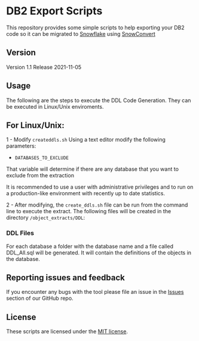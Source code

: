 # DB2 Export Scripts

This repository provides some simple scripts to help exporting your DB2 code so it can be migrated to [Snowflake](https://www.snowflake.com/) using [SnowConvert](https://www.mobilize.net/products/database-migrations/snowconvert)

## Version

Version 1.1 
Release 2021-11-05

## Usage

The following are the steps to execute the DDL Code Generation. They can be executed in Linux/Unix enviroments.

## **For Linux/Unix:**

1 - Modify `createddls.sh` 
Using a text editor modify the following parameters:

* `DATABASES_TO_EXCLUDE`

That variable will determine if there are any database that you want to exclude from the extraction

It is recommended to use a user  with administrative privileges and to run on a production-like environment with recently up to date statistics.


2 - After modifying, the `create_ddls.sh` file can be run from the command line to execute the extract.  The following files will be created in the directory `/object_extracts/DDL`:

### DDL Files
For each database a folder with the database name and a file called DDL_All.sql will be generated. It will contain the definitions of the objects in the database.

## Reporting issues and feedback

If you encounter any bugs with the tool please file an issue in the
[Issues](https://github.com/MobilizeNet/SnowConvertDDLExportScripts/issues) section of our GitHub repo.

## License

These scripts are licensed under the [MIT license](https://github.com/MobilizeNet/SnowConvertDDLExportScripts/blob/main/SQLServer/LICENSE.txt).
